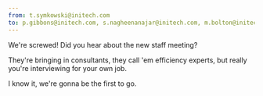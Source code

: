 ```yaml
---
from: t.symkowski@initech.com
to: p.gibbons@initech.com, s.nagheenanajar@initech.com, m.bolton@initech.com
---
```


We're screwed! Did you hear about the new staff meeting?

They're bringing in consultants, they call 'em efficiency experts,
but really you're interviewing for your own job.

I know it, we're gonna be the first to go.
